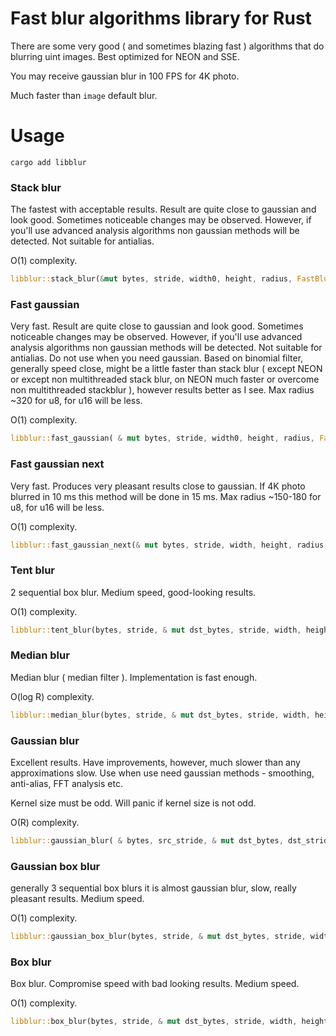 # Fast blur algorithms library for Rust

There are some very good ( and sometimes blazing fast ) algorithms that do blurring uint images.
Best optimized for NEON and SSE.

You may receive gaussian blur in 100 FPS for 4K photo.

Much faster than `image` default blur.

# Usage

```
cargo add libblur
```

### Stack blur

The fastest with acceptable results. Result are quite close to gaussian and look good. Sometimes noticeable changes
may be
observed. However, if you'll use advanced analysis algorithms non gaussian methods will be detected. Not suitable for
antialias.

O(1) complexity.

```rust
libblur::stack_blur(&mut bytes, stride, width0, height, radius, FastBlurChannels::Channels3);
```

### Fast gaussian

Very fast. Result are quite close to gaussian and look good. Sometimes noticeable changes
may be
observed. However, if you'll use advanced analysis algorithms non gaussian methods will be detected. Not suitable for
antialias.
Do not use when you need gaussian. Based on binomial filter, generally speed close, might be a little faster than stack
blur ( except NEON or except non multithreaded stack blur, on NEON much faster or overcome non multithreaded
stackblur ), however results better as I see. Max radius ~320 for u8, for u16 will be less.

O(1) complexity.

```rust
libblur::fast_gaussian( & mut bytes, stride, width0, height, radius, FastBlurChannels::Channels3);
```

### Fast gaussian next

Very fast.
Produces very pleasant results close to gaussian.
If 4K photo blurred in 10 ms this method will be done in 15 ms. Max radius ~150-180 for u8, for u16 will be less.

O(1) complexity.

```rust
libblur::fast_gaussian_next(& mut bytes, stride, width, height, radius, FastBlurChannels::Channels3);
```

### Tent blur

2 sequential box blur. Medium speed, good-looking results.

O(1) complexity.

```rust
libblur::tent_blur(bytes, stride, & mut dst_bytes, stride, width, height, radius, FastBlurChannels::Channels3);
```

### Median blur

Median blur ( median filter ). Implementation is fast enough.

O(log R) complexity.

```rust
libblur::median_blur(bytes, stride, & mut dst_bytes, stride, width, height, radius, FastBlurChannels::Channels3);
```

### Gaussian blur

Excellent results. Have improvements, however, much slower than any approximations slow. Use when use need gaussian methods - smoothing, anti-alias,
FFT analysis etc.

Kernel size must be odd. Will panic if kernel size is not odd.

O(R) complexity.

```rust
libblur::gaussian_blur( & bytes, src_stride, & mut dst_bytes, dst_stride, width, height, kernel_size, sigma, FastBlurChannels::Channels3);
```

### Gaussian box blur

generally 3 sequential box blurs it is almost gaussian blur, slow, really pleasant results.
Medium speed.

O(1) complexity.

```rust
libblur::gaussian_box_blur(bytes, stride, & mut dst_bytes, stride, width, height, radius, FastBlurChannels::Channels3);
```

### Box blur

Box blur. Compromise speed with bad looking results.
Medium speed.

O(1) complexity.

```rust
libblur::box_blur(bytes, stride, & mut dst_bytes, stride, width, height, radius, FastBlurChannels::Channels3);
```
